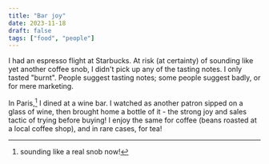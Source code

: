 ```yaml
---
title: "Bar joy"
date: 2023-11-18
draft: false
tags: ["food", "people"]
---
```

I had an espresso flight at Starbucks. At risk (at certainty) of sounding like yet another coffee snob, I didn't pick up any of the tasting notes. I only tasted "burnt". People suggest tasting notes; some people suggest badly, or for mere marketing.

In Paris,[^1] I dined at a wine bar. I watched as another patron sipped on a glass of wine, then brought home a bottle of it - the strong joy and sales tactic of trying before buying! I enjoy the same for coffee (beans roasted at a local coffee shop), and in rare cases, for tea!
[^1]: sounding like a real snob now!
